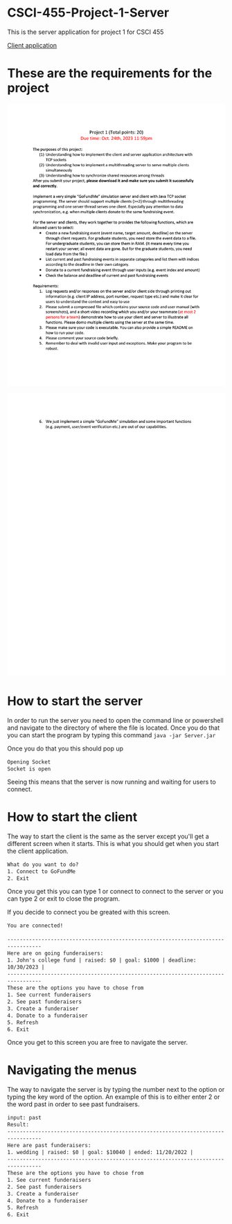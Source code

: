 # CSCI-455-Project-1-Server
This is the server application for project 1 for CSCI 455

[Client application](https://github.com/brandon57/CSCI-455-Project-1-Client)

# These are the requirements for the project
<p align="center">
  <img src="Documents/project1_2023_Fall_pg1.png" width="688" />
</p>

<p align="center">
  <img src="Documents/project1_2023_Fall_pg2.png" width="688" />
</p>

# How to start the server
In order to run the server you need to open the command line or powershell and navigate to the directory of where the file is located.
Once you do that you can start the program by typing this command `java -jar Server.jar`

Once you do that you this should pop up
```text
Opening Socket
Socket is open
```
Seeing this means that the server is now running and waiting for users to connect.


# How to start the client
The way to start the client is the same as the server except you'll get a different screen when it starts.
This is what you should get when you start the client application.
```text
What do you want to do?
1. Connect to GoFundMe
2. Exit
```
Once you get this you can type 1 or connect to connect to the server or you can type 2 or exit to close the program.

If you decide to connect you be greated with this screen.
```text
You are connected!

---------------------------------------------------------------------------------
Here are on going funderaisers:
1. John's college fund | raised: $0 | goal: $1000 | deadline: 10/30/2023 |
---------------------------------------------------------------------------------
These are the options you have to chose from
1. See current funderaisers
2. See past funderaisers
3. Create a funderaiser
4. Donate to a funderaiser
5. Refresh
6. Exit
```
Once you get to this screen you are free to navigate the server.

# Navigating the menus
The way to navigate the server is by typing the number next to the option or typing the key word of the option.
An example of this is to either enter 2 or the word past in order to see past fundraisers.
```text
input: past
Result:
---------------------------------------------------------------------------------
Here are past funderaisers:
1. wedding | raised: $0 | goal: $10040 | ended: 11/20/2022 |
---------------------------------------------------------------------------------
These are the options you have to chose from
1. See current funderaisers
2. See past funderaisers
3. Create a funderaiser
4. Donate to a funderaiser
5. Refresh
6. Exit
```
